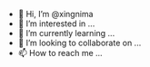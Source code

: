 - 👋 Hi, I’m @xingnima
- 👀 I’m interested in ...
- 🌱 I’m currently learning ...
- 💞️ I’m looking to collaborate on ...
- 📫 How to reach me ...

<!---
xingnima/xingnima is a ✨ special ✨ repository because its `README.md` (this file) appears on your GitHub profile.
You can click the Preview link to take a look at your changes.
--->
